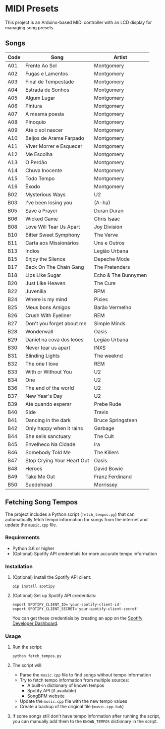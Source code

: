 # MIDI Presets

This project is an Arduino-based MIDI controller with an LCD display for managing song presets.

## Songs
| Code | Song                       | Artist              |
|------|----------------------------|---------------------|
| A01  | Frente Ao Sol              | Montgomery          |
| A02  | Fugas e Lamentos           | Montgomery          |
| A03  | Final de Tempestade        | Montgomery          |
| A04  | Estrada de Sonhos          | Montgomery          |
| A05  | Algum Lugar                | Montgomery          |
| A06  | Pintura                    | Montgomery          |
| A07  | A mesma poesia             | Montgomery          |
| A08  | Pinoquio                   | Montgomery          |
| A09  | Até o sol nascer           | Montgomery          |
| A10  | Beijos de Arame Farpado    | Montgomery          |
| A11  | Viver Morrer e Esquecer    | Montgomery          |
| A12  | Me Escolha                 | Montgomery          |
| A13  | O Perdão                   | Montgomery          |
| A14  | Chuva Inocente             | Montgomery          |
| A15  | Todo Tempo                 | Montgomery          |
| A16  | Êxodo                      | Montgomery          |
| B02  | Mysterious Ways            | U2                  |
| B03  | I've been losing you       | (A-ha)              |
| B05  | Save a Prayer              | Duran Duran         |
| B06  | Wicked Game                | Chris Isaac         |
| B08  | Love Will Tear Us Apart    | Joy Division        |
| B10  | Bitter Sweet Symphony      | The Verve           |
| B11  | Carta aos Missionários     | Uns e Outros        |
| B13  | Indios                     | Legião Urbana       |
| B15  | Enjoy the Silence          | Depeche Mode        |
| B17  | Back On The Chain Gang     | The Pretenders      |
| B18  | Lips Like Sugar            | Echo & The Bunnymen |
| B20  | Just Like Heaven           | The Cure            |
| B22  | Juvenilia                  | RPM                 |
| B24  | Where is my mind           | Pixies              |
| B25  | Meus bons Amigos           | Barão Vermelho      |
| B26  | Crush With Eyeliner        | REM                 |
| B27  | Don't you forget about me  | Simple Minds        |
| B28  | Wonderwall                 | Oasis               |
| B29  | Daniel na cova dos leões   | Legião Urbana       |
| B30  | Never tear us apart        | INXS                |
| B31  | Blinding Lights            | The weeknd          |
| B32  | The one I love             | REM                 |
| B33  | With or Without You        | U2                  |
| B34  | One                        | U2                  |
| B36  | The end of the world       | U2                  |
| B37  | New Year's Day             | U2                  |
| B39  | Até quando esperar         | Prebe Rude          |
| B40  | Side                       | Travis              |
| B41  | Dancing in the dark        | Bruce Springsteen   |
| B42  | Only happy when it rains   | Garbage             |
| B44  | She sells sanctuary        | The Cult            |
| B45  | Envelheco Na Cidade        | Ira                 |
| B46  | Somebody Told Me           | The Killers         |
| B47  | Stop Crying Your Heart Out | Oasis               |
| B48  | Heroes                     | David Bowie         |
| B49  | Take Me Out                | Franz Ferdinand     |
| B50  | Suedehead                  | Morrissey           |

## Fetching Song Tempos

The project includes a Python script (`fetch_tempos.py`) that can automatically fetch tempo information for songs from the internet and update the `music.cpp` file.

### Requirements

- Python 3.6 or higher
- (Optional) Spotify API credentials for more accurate tempo information

### Installation

1. (Optional) Install the Spotify API client:
   ```
   pip install spotipy
   ```

2. (Optional) Set up Spotify API credentials:
   ```
   export SPOTIPY_CLIENT_ID='your-spotify-client-id'
   export SPOTIPY_CLIENT_SECRET='your-spotify-client-secret'
   ```
   You can get these credentials by creating an app on the [Spotify Developer Dashboard](https://developer.spotify.com/dashboard/).

### Usage

1. Run the script:
   ```
   python fetch_tempos.py
   ```

2. The script will:
   - Parse the `music.cpp` file to find songs without tempo information
   - Try to fetch tempo information from multiple sources:
     - A built-in dictionary of known tempos
     - Spotify API (if available)
     - SongBPM website
   - Update the `music.cpp` file with the new tempo values
   - Create a backup of the original file (`music.cpp.bak`)

3. If some songs still don't have tempo information after running the script, you can manually add them to the `KNOWN_TEMPOS` dictionary in the script.